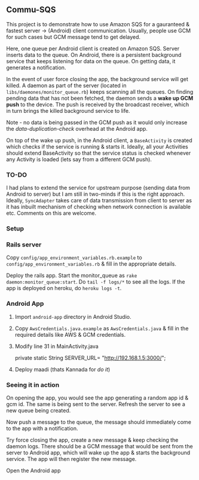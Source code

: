## Commu-SQS

This project is to demonstrate how to use Amazon SQS for a gauranteed & fastest server -> (Android) client communication. Usually, people use GCM for such cases but GCM message tend to get delayed. 

Here, one queue per Android client is created on Amazon SQS. Server inserts data to the queue. On Android, there is a persistent background service that keeps listening for data on the queue. On getting data, it generates a notification. 

In the event of user force closing the app, the background service will get killed. A daemon as part of the server (located in `libs/daemones/monitor_queue.rb`) keeps scanning all the queues. On finding pending data that has not been fetched, the daemon sends a **wake up GCM push** to the device. The push is received by the broadcast receiver, which in turn brings the killed background service to life. 

Note - no data is being passed in the GCM push as it would only increase the *data-duplication-check* overhead at the Android app. 

On top of the wake up push, in the Android client, a `BaseActivity` is created which checks if the service is running & starts it. Ideally, all your Activities should extend BaseActivity so that the service status is checked whenever any Activity is loaded (lets say from a different GCM push). 

### TO-DO 

I had plans to extend the service for upstream purpose (sending data from Android to server) but I am still in two-minds if this is the right approach. Ideally, `SyncAdapter` takes care of data transmission from client to server as it has inbuilt mechanism of checking when network connection is available etc. Comments on this are welcome. 

### Setup 

### Rails server

Copy `config/app_environment_variables.rb.example` to `config/app_environment_variables.rb` & fill in the appropriate details. 

Deploy the rails app. Start the monitor\_queue as `rake daemon:monitor_queue:start`. Do `tail -f logs/*` to see all the logs. If the app is deployed on heroku, do `heroku logs -t`. 

### Android App

1. Import `android-app` directory in Android Studio.
2. Copy `AwsCredentials.java.example` as `AwsCredentials.java` & fill in the required details like AWS & GCM credentials.
3. Modify line 31 in MainActivity.java

    private static String SERVER_URL= "http://192.168.1.5:3000/";

3. Deploy maadi (thats Kannada for *do it*)

### Seeing it in action

On opening the app, you would see the app generating a random app id & gcm id. The same is being sent to the server. Refresh the server to see a new queue being created. 

Now push a message to the queue, the message should immediately come to the app with a notification. 

Try force closing the app, create a new message & keep checking the daemon logs. There should be a GCM message that would be sent from the server to Android app, which will wake up the app & starts the background service. The app will then register the new message. 

Open the Android app


